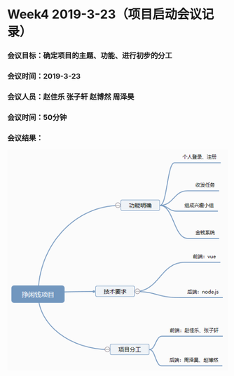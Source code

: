 # Week4 2019-3-23（项目启动会议记录）

### 会议目标：确定项目的主题、功能、进行初步的分工

### 会议时间：2019-3-23

### 会议人员：赵佳乐 张子轩 赵博然 周泽昊

### 会议时间：50分钟

### 会议结果：

![](../image/X1.1.1.png)



